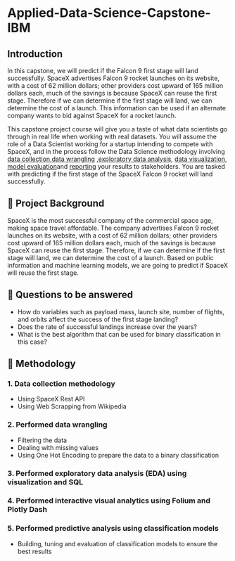 # Applied-Data-Science-Capstone-IBM


## Introduction

In this capstone, we will predict if the Falcon 9 first stage will land successfully. SpaceX advertises Falcon 9 rocket launches on its website, with a cost of 62 million dollars; other providers cost upward of 165 million dollars each, much of the savings is because SpaceX can reuse the first stage. Therefore if we can determine if the first stage will land, we can determine the cost of a launch. This information can be used if an alternate company wants to bid against SpaceX for a rocket launch. 


This capstone project course will give you a taste of what data scientists go through in real life when working with real datasets. You will assume the role of a Data Scientist working for a startup intending to compete with SpaceX, and in the process follow the Data Science methodology involving [data collection](https://github.com/dattesh2507/Applied-Data-Science-Capstone-IBM/blob/main/spacex-data-collection-api.ipynb),[data wrangling](https://github.com/dattesh2507/Applied-Data-Science-Capstone-IBM/blob/main/spacex-Data%20wrangling.ipynb) ,[exploratory data analysis](https://github.com/dattesh2507/Applied-Data-Science-Capstone-IBM/blob/main/EDA%20with%20Visualization.ipynb), [data visualization](https://github.com/dattesh2507/Applied-Data-Science-Capstone-IBM/blob/main/Launch%20Sites%20Locations%20Analysis%20with%20Folium.ipynb), [model evaluation](https://github.com/dattesh2507/Applied-Data-Science-Capstone-IBM/blob/main/SpaceX_Machine%20Learning%20Prediction.ipynb)and [reporting](https://github.com/dattesh2507/Applied-Data-Science-Capstone-IBM/blob/main/winning%20space%20race%20with%20data%20science.pdf) your results to stakeholders. You are tasked with predicting if the first stage of the SpaceX Falcon 9 rocket will land successfully. 




## :page_facing_up: Project Background
SpaceX is the most successful company of the commercial space 
age, making space travel affordable. The company advertises Falcon 
9 rocket launches on its website, with a cost of 62 million dollars; 
other providers cost upward of 165 million dollars each, much of the 
savings is because SpaceX can reuse the first stage. Therefore, if we 
can determine if the first stage will land, we can determine the cost 
of a launch. Based on public information and machine learning 
models, we are going to predict if SpaceX will reuse the first stage.
## :page_facing_up: Questions to be answered 
- How do variables such as payload mass, launch site, number of 
flights, and orbits affect the success of the first stage landing? 
- Does the rate of successful landings increase over the years? 
- What is the best algorithm that can be used for binary classification 
in this case?
## :page_facing_up: Methodology
  ### 1. Data collection methodology
  - Using SpaceX Rest API
  - Using Web Scrapping from Wikipedia
  ### 2. Performed data wrangling
  - Filtering the data
  - Dealing with missing values
  - Using One Hot Encoding to prepare the data to a binary classification
  ### 3. Performed exploratory data analysis (EDA) using visualization and SQL
  ### 4. Performed interactive visual analytics using Folium and Plotly Dash
  ### 5. Performed predictive analysis using classification models
  - Building, tuning and evaluation of classification models to ensure the best
  results







